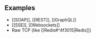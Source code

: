 ## Examples

- [[SOAP]], [[REST]], [[GraphQL]]
- [[SSE]], [[Websockets]]
- Raw TCP (like [[Redis#^4f3015|Redis]])